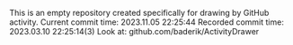 This is an empty repository created specifically for drawing by GitHub activity.
Current commit time: 2023.11.05 22:25:44
Recorded commit time: 2023.03.10 22:25:14(3)
Look at: github.com/baderik/ActivityDrawer
